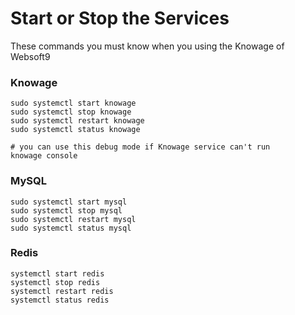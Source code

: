 # Start or Stop the Services

These commands you must know when you using the Knowage of Websoft9

### Knowage

```shell
sudo systemctl start knowage
sudo systemctl stop knowage
sudo systemctl restart knowage
sudo systemctl status knowage

# you can use this debug mode if Knowage service can't run
knowage console
```

### MySQL

```shell
sudo systemctl start mysql
sudo systemctl stop mysql
sudo systemctl restart mysql
sudo systemctl status mysql
```

### Redis

```shell
systemctl start redis
systemctl stop redis
systemctl restart redis
systemctl status redis
```
